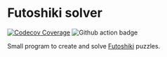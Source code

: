 # Futoshiki solver

[![Codecov Coverage](https://codecov.io/gh/bernaborrero/futoshiki/branch/master/graph/badge.svg)](https://codecov.io/gh/bernaborrero/futoshiki)
![Github action badge](https://github.com/bernaborrero/futoshiki/workflows/Build%20and%20test/badge.svg)

Small program to create and solve [Futoshiki][futoshiki-wikipedia] puzzles.

[futoshiki-wikipedia]: https://en.wikipedia.org/wiki/Futoshiki